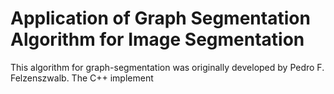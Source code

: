 # Application of Graph Segmentation Algorithm for Image Segmentation

This algorithm for graph-segmentation was originally developed by Pedro F. Felzenszwalb. The C++ implement
